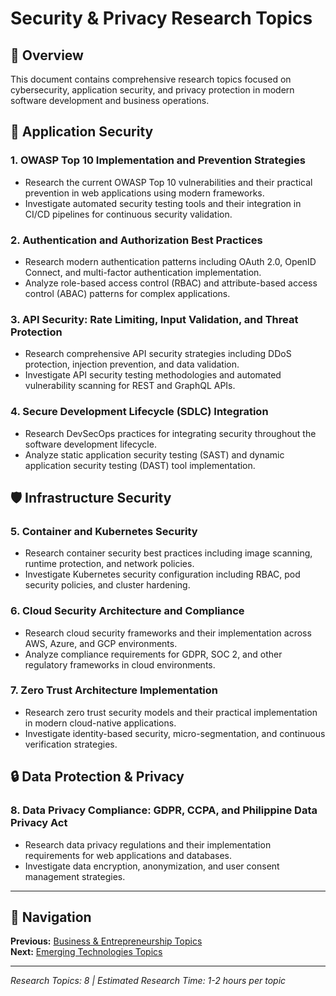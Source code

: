 # Security & Privacy Research Topics

## 🎯 Overview

This document contains comprehensive research topics focused on cybersecurity, application security, and privacy protection in modern software development and business operations.

## 🔐 Application Security

### 1. **OWASP Top 10 Implementation and Prevention Strategies**
- Research the current OWASP Top 10 vulnerabilities and their practical prevention in web applications using modern frameworks.
- Investigate automated security testing tools and their integration in CI/CD pipelines for continuous security validation.

### 2. **Authentication and Authorization Best Practices**
- Research modern authentication patterns including OAuth 2.0, OpenID Connect, and multi-factor authentication implementation.
- Analyze role-based access control (RBAC) and attribute-based access control (ABAC) patterns for complex applications.

### 3. **API Security: Rate Limiting, Input Validation, and Threat Protection**
- Research comprehensive API security strategies including DDoS protection, injection prevention, and data validation.
- Investigate API security testing methodologies and automated vulnerability scanning for REST and GraphQL APIs.

### 4. **Secure Development Lifecycle (SDLC) Integration**
- Research DevSecOps practices for integrating security throughout the software development lifecycle.
- Analyze static application security testing (SAST) and dynamic application security testing (DAST) tool implementation.

## 🛡️ Infrastructure Security

### 5. **Container and Kubernetes Security**
- Research container security best practices including image scanning, runtime protection, and network policies.
- Investigate Kubernetes security configuration including RBAC, pod security policies, and cluster hardening.

### 6. **Cloud Security Architecture and Compliance**
- Research cloud security frameworks and their implementation across AWS, Azure, and GCP environments.
- Analyze compliance requirements for GDPR, SOC 2, and other regulatory frameworks in cloud environments.

### 7. **Zero Trust Architecture Implementation**
- Research zero trust security models and their practical implementation in modern cloud-native applications.
- Investigate identity-based security, micro-segmentation, and continuous verification strategies.

## 🔒 Data Protection & Privacy

### 8. **Data Privacy Compliance: GDPR, CCPA, and Philippine Data Privacy Act**
- Research data privacy regulations and their implementation requirements for web applications and databases.
- Investigate data encryption, anonymization, and user consent management strategies.

---

## 🔗 Navigation

**Previous:** [Business & Entrepreneurship Topics](./business-entrepreneurship-topics.md)  
**Next:** [Emerging Technologies Topics](./emerging-technologies-topics.md)

---

*Research Topics: 8 | Estimated Research Time: 1-2 hours per topic*